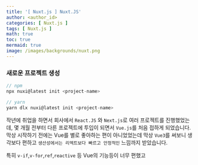 ```yaml
---
title: '[ Nuxt.js ] Nuxt.JS'
author: <author_id>
categories: [ Nuxt.js ]
tags: [ Nuxt.js ]
math: true
toc: true
mermaid: true
image: /images/backgrounds/nuxt.png
---
```


### 새로운 프로젝트 생성

```javascript
// npm
npx nuxi@latest init <project-name>

// yarn
yarn dlx nuxi@latest init <project-name>

```

작년에 취업을 하면서 회사에서 `React.JS` 와 `Next.js`로 여러 프로젝트를 진행했었는데,
몇 개월 전부터 다른 프로젝트에 투입이 되면서 `Vue.js`를 처음 접하게 되었습니다.
막상 시작하기 전에는 Vue를 별로 좋아하는 편이 아니었었는데 막상 `Vue3`를 써보니
생각보다 편하고 `생산성에서는 리엑트보다 빠르고 안정적인` 느낌까지 받았습니다.

특히 `v-if`,`v-for`,`ref`,`reactive` 등 Vue의 기능등이 너무 편했고